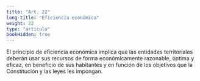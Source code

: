 ```yaml
---
title: "Art. 22"
long-title: "Eficiencia económica"
weight: 22
type: "articulo"
bookHidden: true
---
```

El principio de eficiencia económica implica que las entidades territoriales deberán usar sus recursos de forma económicamente razonable, óptima y eficaz, en beneficio de sus habitantes y en función de los objetivos que la Constitución y las leyes les impongan.
